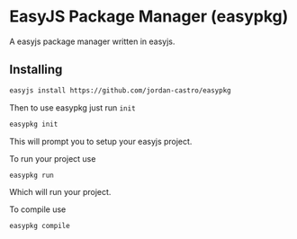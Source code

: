 # EasyJS Package Manager (easypkg)
A easyjs package manager written in easyjs.

## Installing
```bash
easyjs install https://github.com/jordan-castro/easypkg
```

Then to use easypkg just run `init`
```bash
easypkg init
```

This will prompt you to setup your easyjs project.

To run your project use
```bash
easypkg run
```

Which will run your project.

To compile use
```bash
easypkg compile
```
